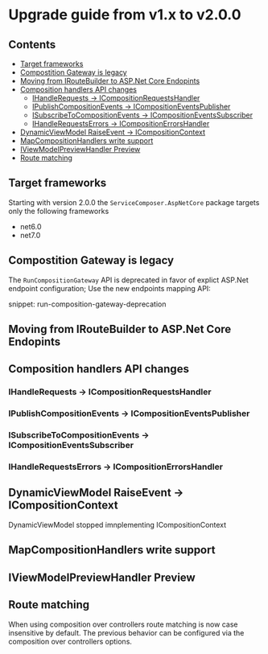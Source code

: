 # Upgrade guide from v1.x to v2.0.0

<!-- toc -->
## Contents

  * [Target frameworks](#target-frameworks)
  * [Compostition Gateway is legacy](#compostition-gateway-is-legacy)
  * [Moving from IRouteBuilder to ASP.Net Core Endopints](#moving-from-iroutebuilder-to-aspnet-core-endopints)
  * [Composition handlers API changes](#composition-handlers-api-changes)
    * [IHandleRequests -> ICompositionRequestsHandler](#ihandlerequests---icompositionrequestshandler)
    * [IPublishCompositionEvents -> ICompositionEventsPublisher](#ipublishcompositionevents---icompositioneventspublisher)
    * [ISubscribeToCompositionEvents -> ICompositionEventsSubscriber](#isubscribetocompositionevents---icompositioneventssubscriber)
    * [IHandleRequestsErrors -> ICompositionErrorsHandler](#ihandlerequestserrors---icompositionerrorshandler)
  * [DynamicViewModel RaiseEvent -> ICompositionContext](#dynamicviewmodel-raiseevent---icompositioncontext)
  * [MapCompositionHandlers write support](#mapcompositionhandlers-write-support)
  * [IViewModelPreviewHandler Preview](#iviewmodelpreviewhandler-preview)
  * [Route matching](#route-matching)<!-- endToc -->

## Target frameworks

Starting with version 2.0.0 the `ServiceComposer.AspNetCore` package targets only the following frameworks

- net6.0
- net7.0

## Compostition Gateway is legacy

The `RunCompositionGateway` API is deprecated in favor of explict ASP.Net endpoint configuration; Use the new endpoints mapping API:

snippet: run-composition-gateway-deprecation

## Moving from IRouteBuilder to ASP.Net Core Endopints

## Composition handlers API changes

### IHandleRequests -> ICompositionRequestsHandler

### IPublishCompositionEvents -> ICompositionEventsPublisher

### ISubscribeToCompositionEvents -> ICompositionEventsSubscriber

### IHandleRequestsErrors -> ICompositionErrorsHandler

## DynamicViewModel RaiseEvent -> ICompositionContext

DynamicViewModel stopped imnplementing ICompositionContext

## MapCompositionHandlers write support

## IViewModelPreviewHandler Preview

## Route matching

When using composition over controllers route matching is now case insensitive by default. The previous behavior can be configured via the composition over controllers options.
